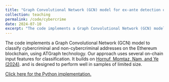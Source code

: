 ```yaml
---
title: "Graph Convolutional Network (GCN) model for ex-ante detection of cybercrimes on the Ethereum blockchain"
collection: teaching
permalink: /code/cybercrime
date: 2024-07-10
excerpt: "The code implements a Graph Convolutional Network (GCN) model to classify cybercriminal and non-cybercriminal addresses on the Ethereum blockchain, using ATGraph technology. Our approach uses several on-chain input features for classification. It builds on Hornuf, Momtaz, Nam, and Ye (2024) and is designed to perform well in samples of limited size."
---
```


The code implements a Graph Convolutional Network (GCN) model to classify cybercriminal and non-cybercriminal addresses on the Ethereum blockchain, using ATGraph technology. Our approach uses several on-chain input features for classification. It builds on <a href="https://papers.ssrn.com/sol3/papers.cfm?abstract_id=4527415" target="_blank">Hornuf, Momtaz, Nam, and Ye (2024)</a>. and is designed to perform well in samples of limited size.

<a href="https://pypi.org/project/gcn-trainer/0.1.0/" target="_blank">Click here for the Python implementation.</a> 
